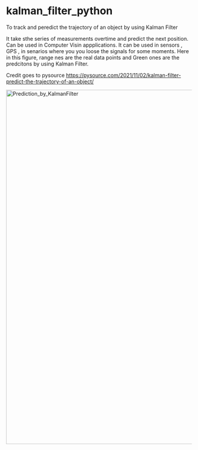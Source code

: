 # kalman_filter_python
To track and peredict the trajectory of an object by using Kalman Filter

It take sthe series of measurements overtime and predict the next position. 
Can be used in Computer Visin appplications. 
It can be used in sensors , GPS , in senarios where you you loose the signals for some moments.
Here in this figure, range nes are the real data points and Green ones are the predcitons by using Kalman Filter. 

Credit goes to pysource
https://pysource.com/2021/11/02/kalman-filter-predict-the-trajectory-of-an-object/



<img width="960" alt="Prediction_by_KalmanFilter" src="https://user-images.githubusercontent.com/58274863/202923822-2c42d460-6252-4b0d-9177-6630c9740570.png">
